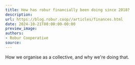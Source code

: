 ```yaml
---
title: How has robur financially been doing since 2018?
description:
url: https://blog.robur.coop//articles/finances.html
date: 2024-10-21T00:00:00-00:00
preview_image:
authors:
- Robur Cooperative
source:
---
```


How we organise as a collective, and why we're doing that.
